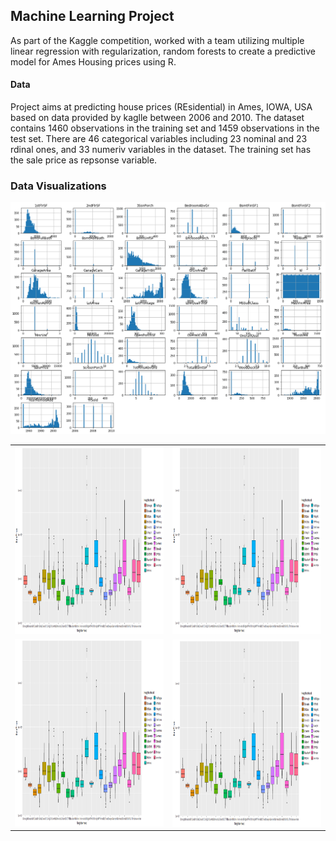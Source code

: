 ## Machine Learning Project
As part of the Kaggle competition, worked with a team utilizing multiple linear regression with regularization, random forests to create a predictive model for Ames Housing prices using R.

#### Data 
Project aims at predicting house prices (REsidential) in Ames, IOWA, USA based on data provided by kaglle between 2006 and 2010. The dataset contains 1460 observations in the training set and 1459 observations in the test set. There are 46 categorical variables including 23 nominal and 23 rdinal ones, and 33 numeriv variables in the dataset. The training set has the sale price as repsonse variable.

### Data Visualizations
![Univariate Ananlysis](Images/histograms.png)

<table>
  <tr>
    <td> <img src="Images/BoxNeighbor.png"  alt="1" width = 360px height = 300px ></td>
    <td><img src="Images/BoxNeighbor.png" alt="2" width = 360px height = 300px></td>
   </tr> 
   <tr>
      <td><img src="Images/BoxNeighbor.png" alt="3" width = 360px height = 300px></td>
      <td><img src="Images/BoxNeighbor.png" align="right" alt="4" width = 360px height = 300px>
  </td>
  </tr>
</table>
